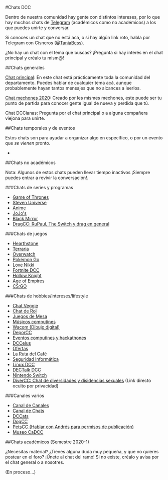 #Chats DCC

Dentro de nuestra comunidad hay gente con distintos intereses, por lo que hay muchos chats de [Telegram](https://telegram.org/) (académicos como no académicos) a los que puedes unirte y conversar.

Si conoces un chat que no está acá, o si hay algún link roto, habla por Telegram con Cisneros ([@TaniaBess](http://t.me/TaniaBess)).

¿No hay un chat con el tema que buscas? ¡Pregunta si hay interés en el chat principal y créalo tu mism@!

##Chats generales

[Chat principal](https://t.me/joinchat/CCI8ekIqFvhpatb3lJ5kKw): En este chat está prácticamente toda la comunidad del departamento. Puedes hablar de cualquier tema acá, aunque probablemente hayan tantos mensajes que no alcances a leerlos.

[Chat mechones 2020](https://t.me/joinchat/H1ynuhvX5DTQKEjWRwZmFg): Creado por les mismes mechones, este puede ser tu punto de partida para conocer gente igual de nueva y perdida que tú.

Chat DCCianas: Pregunta por el chat principal o a alguna compañera viejona para unirte.

##Chats temporales y de eventos

Estos chats son para ayudar a organizar algo en específico, o por un evento que _se vienen_ pronto.

- 

##Chats no académicos

Nota: Algunos de estos chats pueden llevar tiempo inactivos ¡Siempre puedes entrar a revivir la conversación!.

###Chats de series y programas
- [Game of Thrones](https://telegram.me/joinchat/AOCFDQisHhZsSpFY_OEQLw)
- [Steven Universe](https://t.me/joinchat/CCI8egnYQSUc-5v9EpZ53A)
- [Anime](https://t.me/joinchat/B6QJcwrBlHKAs8sldrJfyA)
- [JoJo's](https://t.me/joinchat/B8ml6gk9iqM9QiednPzwhw)
- [Black Mirror](https://t.me/joinchat/A0MT3ksnL3JIX12ZIMv8Dg)
- [DragCC: RuPaul, The Switch y drag en general](https://t.me/joinchat/B5P3Bg-JtHUxrL2RKyNKOw)

###Chats de juegos
- [Hearthstone](https://t.me/joinchat/BrXxiwyf6xcSdqqyiS6kEA) 
- [Terraria](https://t.me/DCCTerraria)
- [Overwatch](https://telegram.me/joinchat/CB-bvgfex5SvInXKN1bL3w)
- [Pokémon Go](https://telegram.me/joinchat/A0MT3gpHCiKPcXN0wGjv8g)
- [Love Nikki](https://t.me/joinchat/BvInWhJrO_2U8LKatqXVvA)
- [Fortnite DCC](https://t.me/joinchat/FI55jA79vdvLK23ZvNImWg)
- [Hollow Knight](https://t.me/joinchat/AEMcAlJDM0b8TniLnbf3xg)
- [Age of Empires](https://t.me/joinchat/Cxz7klHRFVPETzPCK9WAWQ)
- [CS:GO](https://t.me/joinchat/D3DXiRTe15C-1OQfuq3sKw)

###Chats de hobbies/intereses/lifestyle

- [Chat Veggie](https://t.me/joinchat/CSkUvgl634UeKGcPfeB8cA)
- [Chat de Rol](https://t.me/joinchat/BvInWhAKj2m685ipYfECZQ)
- [Juegos de Mesa](https://t.me/joinchat/CCI8eg9j2bqEL0GGTOWdGQ)
- [Músicos computines](https://t.me/dccmusic)
- [Wacom (Dibujo digital)](https://t.me/joinchat/BpI_Qw8YoZWGX3S1e_ii0w)
- [DeporCC](https://t.me/joinchat/AO_luwgiaq_DzSdo3yH-AA)
- [Eventos computines y hackathones](https://t.me/joinchat/AEMcAkJJsrTvT5TcqX4MOQ)
- [DCCelus](https://t.me/joinchat/ByeJjBI7w-zWC_nPnz-isg)
- [Ofertas](https://t.me/joinchat/AEMcAlC5WkOJaYrvQVYGoQ)
- [La Ruta del Café](https://t.me/joinchat/CT8s0EH-5Rt2cVtEnXT1oA)
- [Seguridad Informática](https://t.me/joinchat/AEMcAkfCKtc1juLWks588A)
- [Linux DCC](https://t.me/joinchat/AEMcAkYuk9VstfcbLLpWMg)
- [DECTalk DCC](https://t.me/joinchat/AEMcAkz4GkJc3Yrn8NllfA)
- [Nintendo Switch](https://t.me/joinchat/CCI8ekuY_WaSD8AVM7Q9sQ)
- [DiverCC: Chat de diversidades y disidencias sexuales](https://goo.gl/forms/6yIvKqcTSvdOV7pk1) (Link directo oculto por privacidad)

###Canales varios

- [Canal de Canales](https://t.me/joinchat/AAAAAEU7tCZeACfPY7Rfog)
- [Canal de Chats](bit.ly/chatsDCC)
- [DCCats](https://t.me/dccats)
- [DogCC](https://t.me/dogcc)
- [PetsCC (Hablar con Andrés para permisos de publicación)](https://t.me/joinchat/AAAAAESx8MXy8DCEhQFXPA)
- [Museo CaDCC](https://t.me/joinchat/AAAAAFVMb44Y4X-NS36gIQ)

##Chats académicos (Semestre 2020-1)

¿Necesitas material? ¿Tienes alguna duda muy pequeña, y que no quieres postear en el foro? ¡Únete al chat del ramo! Si no existe, créalo y avisa por el chat general o a nosotres.

(En proceso...)
